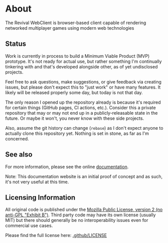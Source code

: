 # About

The Revival WebClient is browser-based client capable of rendering networked multiplayer games using modern web technologies

## Status

Work is currently in process to build a Minimum Viable Product (MVP) prototype. It's not ready for actual use, but rather something I'm continually tinkering with and that's developed alongside other, as of yet undisclosed projects.

Feel free to ask questions, make suggestions, or give feedback via creating issues, but please don't expect this to "just work" or have many features. It likely will be released properly some day, but today is not that day.

The only reason I opened up the repository already is because it's required for certain things (GitHub pages, CI actions, etc.). Consider this a private repository that may or may not end up in a publicly-releasable state in the future. Or maybe it won't, you never know with these side projects.

Also, assume the git history can change (`rebase`) as I don't expect anyone to actually clone this repository yet. Nothing is set in stone, as far as I'm concerned.

## See also

For more information, please see the online [documentation](https://revivalengine.github.io).

Note: This documentation website is an initial proof of concept and as such, it's not very useful at this time.

## Licensing Information

All original code is published under the [Mozilla Public License, version 2 (no anti-GPL "Exhibit B")](https://www.mozilla.org/en-US/MPL/2.0/). Third party code may have its own license (usually MIT) but there should generally be no interoperability issues even for commercial use cases.

Please find the full license here: [.github/LICENSE](.github/LICENSE)
